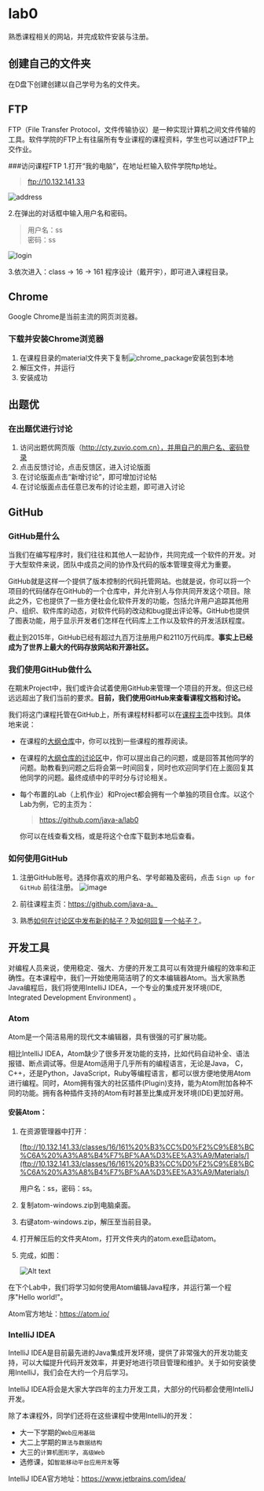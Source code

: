 # lab0
熟悉课程相关的网站，并完成软件安装与注册。


## 创建自己的文件夹
在D盘下创建创建以自己学号为名的文件夹。

## FTP  
FTP（File Transfer Protocol，文件传输协议）是一种实现计算机之间文件传输的工具。软件学院的FTP上有往届所有专业课程的课程资料，学生也可以通过FTP上交作业。

###访问课程FTP
1.打开“我的电脑”，在地址栏输入软件学院ftp地址。

> ftp://10.132.141.33

![address](https://cloud.githubusercontent.com/assets/9759891/18254814/4f15a89a-73d4-11e6-8b12-757da48e1f6c.png)

2.在弹出的对话框中输入用户名和密码。

>用户名：ss  
>密码：ss

![login](https://cloud.githubusercontent.com/assets/9759891/18254756/b3930f0c-73d3-11e6-8ef0-aa95857e54ec.png)

3.依次进入：class -> 16 -> 161 程序设计（戴开宇），即可进入课程目录。

## Chrome  
Google Chrome是当前主流的网页浏览器。

### 下载并安装Chrome浏览器
1. 在课程目录的material文件夹下复制![chrome_package](https://cloud.githubusercontent.com/assets/9759891/18254827/75e3206a-73d4-11e6-859c-5d90e1b539ff.png)安装包到本地
2. 解压文件，并运行
3. 安装成功

## 出题优

### 在出题优进行讨论  
1. 访问出题优网页版（http://cty.zuvio.com.cn），并用自己的用户名、密码登录
2. 点击反馈讨论，点击反馈区，进入讨论版面
3. 在讨论版面点击“新增讨论”，即可增加讨论帖
4. 在讨论版面点击任意已发布的讨论主题，即可进入讨论

## GitHub

### GitHub是什么

当我们在编写程序时，我们往往和其他人一起协作，共同完成一个软件的开发。对于大型软件来说，团队中成员之间的协作及代码的版本管理变得尤为重要。

GitHub就是这样一个提供了版本控制的代码托管网站。也就是说，你可以将一个项目的代码储存在GitHub的一个仓库中，并允许别人与你共同开发这个项目。除此之外，它也提供了一些方便社会化软件开发的功能，包括允许用户追踪其他用户、组织、软件库的动态，对软件代码的改动和bug提出评论等。GitHub也提供了图表功能，用于显示开发者们怎样在代码库上工作以及软件的开发活跃程度。

截止到2015年，GitHub已经有超过九百万注册用户和2110万代码库。**事实上已经成为了世界上最大的代码存放网站和开源社区。**

### 我们使用GitHub做什么

在期末Project中，我们或许会试着使用GitHub来管理一个项目的开发。但这已经远远超出了我们当前的要求。**目前，我们使用GitHub来查看课程文档和讨论。**

我们将这门课程托管在GitHub上，所有课程材料都可以在[课程主页](https://github.com/orgs/java-a)中找到。具体地来说：

- 在课程的[大纲仓库](https://github.com/java-a/syllabus)中，你可以找到一些课程的推荐阅读。

- 在课程的[大纲仓库的讨论区](https://github.com/java-a/syllabus/issues)中，你可以提出自己的问题，或是回答其他同学的问题。助教看到问题之后将会第一时间回复，同时也欢迎同学们在上面回复其他同学的问题。最终成绩中的平时分与讨论相关。

- 每个布置的Lab（上机作业）和Project都会拥有一个单独的项目仓库。以这个Lab为例，它的主页为：

  > https://github.com/java-a/lab0

  你可以在线查看文档，或是将这个仓库下载到本地后查看。

### 如何使用GitHub

1. 注册GitHub账号。选择你喜欢的用户名、学号邮箱及密码，点击 `Sign up for GitHub` 前往注册。
   ![image](https://cloud.githubusercontent.com/assets/7262715/18254555/665afc4c-73d1-11e6-8db0-be555d8e75e2.png)

2. 前往课程主页：https://github.com/java-a。


1. 熟悉[如何在讨论区中发布新的帖子？](https://github.com/java-a/syllabus/issues/1)及[如何回复一个帖子？](https://github.com/java-a/syllabus/issues/2)。



## 开发工具

对编程人员来说，使用稳定、强大、方便的开发工具可以有效提升编程的效率和正确性。在本课程中，我们一开始使用简洁明了的文本编辑器Atom。当大家熟悉Java编程后，我们将使用IntelliJ IDEA，一个专业的集成开发环境(IDE, Integrated Development Environment) 。

### Atom

Atom是一个简洁易用的现代文本编辑器，具有很强的可扩展功能。

相比IntelliJ IDEA，Atom缺少了很多开发功能的支持，比如代码自动补全、语法报错、断点调试等。但是Atom适用于几乎所有的编程语言，无论是Java， C，C++，还是Python，JavaScript，Ruby等编程语言，都可以很方便地使用Atom进行编程。同时，Atom拥有强大的社区插件(Plugin)支持，能为Atom附加各种不同的功能。拥有各种插件支持的Atom有时甚至比集成开发环境(IDE)更加好用。

#### 安装Atom：

1. 在资源管理器中打开：

   [ftp://10.132.141.33/classes/16/161%20%B3%CC%D0%F2%C9%E8%BC%C6A%20%A3%A8%B4%F7%BF%AA%D3%EE%A3%A9/Materials/](ftp://10.132.141.33/classes/16/161%20%B3%CC%D0%F2%C9%E8%BC%C6A%20%A3%A8%B4%F7%BF%AA%D3%EE%A3%A9/Materials/)

   用户名：ss，密码：ss。

2. 复制atom-windows.zip到电脑桌面。

3. 右键atom-windows.zip，解压至当前目录。

4. 打开解压后的文件夹Atom，打开文件夹内的atom.exe启动atom。

5. 完成，如图：

   ![Alt text](https://cloud.githubusercontent.com/assets/6532225/18254055/7a525a74-73cc-11e6-92ff-9162da69ff38.png)



在下个Lab中，我们将学习如何使用Atom编辑Java程序，并运行第一个程序"Hello world!"。

Atom官方地址：https://atom.io/

### IntelliJ IDEA

IntelliJ IDEA是目前最先进的Java集成开发环境，提供了非常强大的开发功能支持，可以大幅提升代码开发效率，并更好地进行项目管理和维护。关于如何安装使用IntelliJ，我们会在大约一个月后学习。

IntelliJ IDEA将会是大家大学四年的主力开发工具，大部分的代码都会使用IntelliJ开发。

除了本课程外，同学们还将在这些课程中使用IntelliJ的开发：

- 大一下学期的`Web应用基础`
- 大二上学期的`算法与数据结构`
- 大三的`计算机图形学`，`高级Web`
- 选修课，如`智能移动平台应用开发`等

IntelliJ IDEA官方地址：https://www.jetbrains.com/idea/

